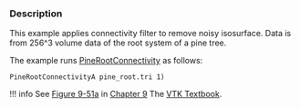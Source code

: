 ### Description

This example applies connectivity filter to remove noisy isosurface. Data is from 256^3 volume data of the root system of a pine tree.

The example runs [PineRootConnectivity](/Cxx/VisualizationAlgorithms/PineRootConnectivity/) as follows:

```
PineRootConnectivityA pine_root.tri 1)
```

!!! info
    See [Figure 9-51a](/VTKBook/09Chapter9/#Figure%209-51a) in [Chapter 9](/VTKBook/09Chapter9) The [VTK Textbook](/VTKBook/01Chapter1).

